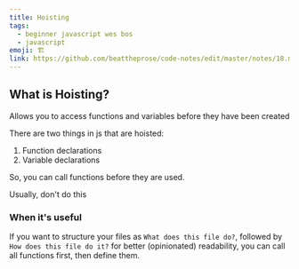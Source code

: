 ```yaml
---
title: Hoisting
tags:
  - beginner javascript wes bos
  - javascript
emoji: 🏗️
link: https://github.com/beattheprose/code-notes/edit/master/notes/18.md
---
```


## What is Hoisting?

Allows you to access functions and variables before they have been created

There are two things in js that are hoisted:

1. Function declarations
2. Variable declarations

So, you can call functions before they are used.

Usually, don't do this

### When it's useful

If you want to structure your files as `What does this file do?`, followed by `How does this file do it?` for better (opinionated) readability, you can call all functions first, then define them.


